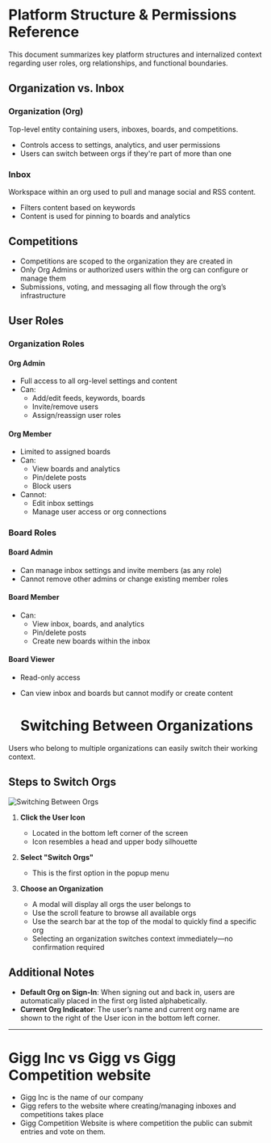# Platform Structure & Permissions Reference

This document summarizes key platform structures and internalized context regarding user roles, org relationships, and functional boundaries.

## Organization vs. Inbox

### Organization (Org)
Top-level entity containing users, inboxes, boards, and competitions.

- Controls access to settings, analytics, and user permissions
- Users can switch between orgs if they're part of more than one

### Inbox
Workspace within an org used to pull and manage social and RSS content.

- Filters content based on keywords
- Content is used for pinning to boards and analytics

## Competitions

- Competitions are scoped to the organization they are created in
- Only Org Admins or authorized users within the org can configure or manage them
- Submissions, voting, and messaging all flow through the org’s infrastructure

## User Roles

### Organization Roles

#### Org Admin
- Full access to all org-level settings and content
- Can:
  - Add/edit feeds, keywords, boards
  - Invite/remove users
  - Assign/reassign user roles

#### Org Member
- Limited to assigned boards
- Can:
  - View boards and analytics
  - Pin/delete posts
  - Block users
- Cannot:
  - Edit inbox settings
  - Manage user access or org connections

### Board Roles

#### Board Admin
- Can manage inbox settings and invite members (as any role)
- Cannot remove other admins or change existing member roles

#### Board Member
- Can:
  - View inbox, boards, and analytics
  - Pin/delete posts
  - Create new boards within the inbox

#### Board Viewer
- Read-only access
- Can view inbox and boards but cannot modify or create content

  # Switching Between Organizations

Users who belong to multiple organizations can easily switch their working context.

## Steps to Switch Orgs
![Switching Between Orgs](https://github.com/user-attachments/assets/a6c64ed5-5361-4225-8735-96e8b5390346)

1. **Click the User Icon**  
   - Located in the bottom left corner of the screen  
   - Icon resembles a head and upper body silhouette

2. **Select "Switch Orgs"**  
   - This is the first option in the popup menu

3. **Choose an Organization**  
   - A modal will display all orgs the user belongs to  
   - Use the scroll feature to browse all available orgs  
   - Use the search bar at the top of the modal to quickly find a specific org  
   - Selecting an organization switches context immediately—no confirmation required

## Additional Notes

- **Default Org on Sign-In**: When signing out and back in, users are automatically placed in the first org listed alphabetically.
- **Current Org Indicator**: The user’s name and current org name are shown to the right of the User icon in the bottom left corner.

---

# Gigg Inc vs Gigg vs Gigg Competition website

- Gigg Inc is the name of our company
- Gigg refers to the website where creating/managing inboxes and competitions takes place
- Gigg Competition Website is where competition the public can submit entries and vote on them.

